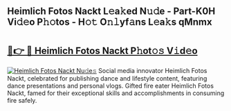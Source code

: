 ## Heimlich Fotos Nackt L𝚎a𝚔ed N𝚞𝚍e - Part-K0H Vi𝚍𝚎o P𝚑𝚘tos - H𝚘𝚝 O𝚗𝚕yf𝚊ns L𝚎a𝚔s qMnmx

# <h2><a href="http://kfeknt.oniu.top/?m=Heimlich+Fotos+Nackt">🔗👉 🔴 Heimlich Fotos Nackt P𝚑ot𝚘𝚜 V𝚒d𝚎o</a></h2>

[![Heimlich Fotos Nackt Nu𝚍e𝚜](https://i.imgur.com/0qMVB7G.gif)](http://kfeknt.oniu.top/?m=Heimlich+Fotos+Nackt)
Social media innovator Heimlich Fotos Nackt, celebrated for publishing dance and lifestyle content, featuring dance presentations and personal vlogs. Gifted fire eater Heimlich Fotos Nackt, famed for their exceptional skills and accomplishments in consuming fire safely.  
